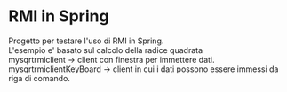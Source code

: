 RMI in Spring
============================

Progetto per testare l'uso di RMI in Spring.<br/>
L'esempio e' basato sul calcolo della radice quadrata <br/>
mysqrtrmiclient -> client con finestra per immettere dati.<br/>
mysqrtrmiclientKeyBoard -> client in cui i dati possono essere immessi da riga di comando. <br/>



